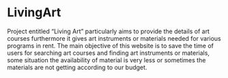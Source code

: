 # LivingArt
Project entitled “Living Art” particularly aims to provide the details of art courses furthermore it gives art instruments or materials needed for various programs in rent. The main objective of this website is to save the time of users for searching art courses and finding art instruments or materials, some situation the availability of material is very less or sometimes the materials are not getting according to our budget.
